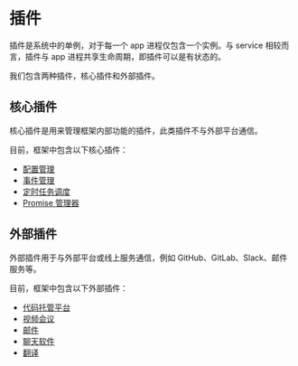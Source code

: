 # 插件

插件是系统中的单例，对于每一个 app 进程仅包含一个实例。与 service 相较而言，插件与 app 进程共享生命周期，即插件可以是有状态的。

我们包含两种插件，核心插件和外部插件。

## 核心插件

核心插件是用来管理框架内部功能的插件，此类插件不与外部平台通信。

目前，框架中包含以下核心插件：

- [配置管理](/zh-cn/plugin/core/configuration.md)
- [事件管理](/zh-cn/plugin/core/event_manager.md)
- [定时任务调度](/zh-cn/plugin/core/scheduler_manager.md)
- [Promise 管理器](/zh-cn/plugin/core/promise_handler_manager.md)

## 外部插件

外部插件用于与外部平台或线上服务通信，例如 GitHub、GitLab、Slack、邮件服务等。

目前，框架中包含以下外部插件：

- [代码托管平台](/zh-cn/plugin/external/hosting_platform.md)
- [视频会议](/zh-cn/plugin/external/video_meeting.md)
- [邮件](/zh-cn/plugin/external/mail.md)
- [聊天软件](/zh-cn/plugin/external/im.md)
- [翻译](/zh-cn/plugin/external/translation.md)
